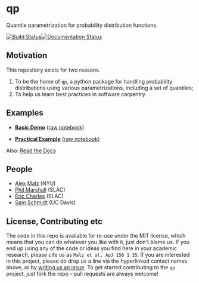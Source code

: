 # qp

Quantile parametrization for probability distribution functions.

[![Build Status](https://img.shields.io/github/workflow/status/LSSTDESC/qp/Python%20package?logo=Github)](https://github.com/LSSTDESC/qp/actions/workflows/python-package.yml)[![Documentation Status](https://img.shields.io/readthedocs/qp/main?logo=readthedocs&logoColor=white)](http://qp.readthedocs.io/en/latest/)


## Motivation
This repository exists for two reasons.

1. To be the home of `qp`, a python package for handling probability distributions using various parametrizations, including a set of quantiles;
2. To help us learn best practices in software carpentry.

## Examples

* **[Basic Demo](http://htmlpreview.github.io/?https://github.com/LSSTDESC/qp/blob/master/docs/demo.html)** [(raw notebook)](https://github.com/LSSTDESC/qp/blob/master/nb/demo.ipynb)

* **[Practical Example](http://htmlpreview.github.io/?https://github.com/LSSTDESC/qp/blob/master/docs/practical_example.html)** [(raw notebook)](https://github.com/LSSTDESC/qp/blob/master/nb/practical_example.ipynb)

Also: [Read the Docs](http://qp.readthedocs.io/)


## People

* [Alex Malz](https://github.com/LSSTDESC/qp/issues/new?body=@aimalz) (NYU)
* [Phil Marshall](https://github.com/LSSTDESC/qp/issues/new?body=@drphilmarshall) (SLAC)
* [Eric Charles](https://github.com/LSSTDESC/qp/issues/new?body=@eacharles) (SLAC)
* [Sam Schmidt](https://github.com/LSSTDESC/qp/issues/new?body=@sschmidt) (UC Davis)

## License, Contributing etc

The code in this repo is available for re-use under the MIT license, which means that you can do whatever you like with it, just don't blame us. If you end up using any of the code or ideas you find here in your academic research, please cite us as `Malz et al, ApJ 156 1 35`. If you are interested in this project, please do drop us a line via the hyperlinked contact names above, or by [writing us an issue](https://github.com/aimalz/qp/issues/new). To get started contributing to the `qp` project, just fork the repo - pull requests are always welcome!





